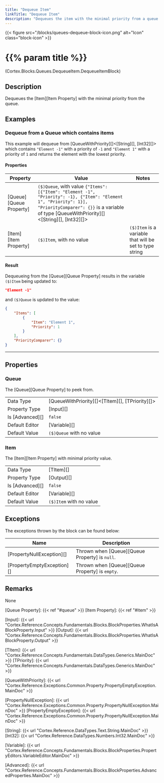 ```yaml
---
title: "Dequeue Item"
linkTitle: "Dequeue Item"
description: "Dequeues the item with the minimal priority from a queue."
---
```


{{< figure src="/blocks/queues-dequeue-block-icon.png" alt="Icon" class="block-icon" >}}

# {{% param title %}}

<p class="namespace">(Cortex.Blocks.Queues.DequeueItem.DequeueItemBlock)</p>

## Description

Dequeues the [Item][Item Property] with the minimal priority from the queue.

## Examples

### Dequeue from a Queue which contains items

This example will dequeue from [QueueWithPriority][]&lt;[String][], [Int32][]&gt; which contains `"Element -1"` with a priority of `-1` and `"Element 1"` with a priority of `1` and returns the element with the lowest priority.

#### Properties

| Property           | Value                     | Notes                                    |
|--------------------|---------------------------|------------------------------------------|
| [Queue][Queue Property] | `($)Queue`, with value `{"Items": [{"Item": "Element -1", "Priority": -1}, {"Item": "Element 1", "Priority": 1}], "PriorityComparer": {}}` is a variable of type [QueueWithPriority][]&lt;[String][], [Int32][]&gt; |
| [Item][Item Property] | `($)Item`, with no value | `($)Item` is a variable that will be set to type string |

#### Result

Dequeueing from the [Queue][Queue Property] results in the variable `($)Item` being updated to:

```json
"Element -1"
```

and `($)Queue` is updated to the value:

```json
{
    "Items": [
        {
            "Item": "Element 1", 
            "Priority": 1
        }
    ], 
    "PriorityComparer": {}
}
```

***

## Properties

### Queue

The [Queue][Queue Property] to peek from.
  
| | |
|--------------------|---------------------------|
| Data Type | [QueueWithPriority][]&lt;[TItem][], [TPriority][]&gt; |
| Property Type | [Input][] |
| Is [Advanced][] | `false` |
| Default Editor | [Variable][] |
| Default Value | `($)Queue` with no value |

### Item

The [Item][Item Property] with minimal priority value.

| | |
|--------------------|---------------------------|
| Data Type | [TItem][] |
| Property Type | [Output][] |
| Is [Advanced][] | `false` |
| Default Editor | [Variable][] |
| Default Value | `($)Item` with no value |

## Exceptions

The exceptions thrown by the block can be found below:

| Name     | Description |
|----------|----------|
| [PropertyNullException][] | Thrown when [Queue][Queue Property] is `null`. |
| [PropertyEmptyException][] | Thrown when [Queue][Queue Property] is `empty`.|

## Remarks

None

[Queue Property]: {{< ref "#queue" >}}
[Item Property]: {{< ref "#item" >}}

[Input]: {{< url "Cortex.Reference.Concepts.Fundamentals.Blocks.BlockProperties.WhatIsABlockProperty.Input" >}}
[Output]: {{< url "Cortex.Reference.Concepts.Fundamentals.Blocks.BlockProperties.WhatIsABlockProperty.Output" >}}

[TItem]: {{< url "Cortex.Reference.Concepts.Fundamentals.DataTypes.Generics.MainDoc" >}}
[TPriority]: {{< url "Cortex.Reference.Concepts.Fundamentals.DataTypes.Generics.MainDoc" >}}

[QueueWithPriority]: {{< url "Cortex.Reference.Exceptions.Common.Property.PropertyEmptyException.MainDoc" >}}

[PropertyNullException]: {{< url "Cortex.Reference.Exceptions.Common.Property.PropertyNullException.MainDoc" >}}
[PropertyEmptyException]: {{< url "Cortex.Reference.Exceptions.Common.Property.PropertyNullException.MainDoc" >}}

[String]: {{< url "Cortex.Reference.DataTypes.Text.String.MainDoc" >}}
[Int32]: {{< url "Cortex.Reference.DataTypes.Numbers.Int32.MainDoc" >}}

[Variable]: {{< url "Cortex.Reference.Concepts.Fundamentals.Blocks.BlockProperties.PropertyEditors.VariableEditor.MainDoc" >}}

[Advanced]: {{< url "Cortex.Reference.Concepts.Fundamentals.Blocks.BlockProperties.AdvancedProperties.MainDoc" >}}
